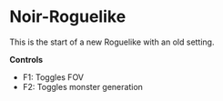 Noir-Roguelike
======

This is the start of a new Roguelike with an old setting.

**Controls**
* F1: Toggles FOV
* F2: Toggles monster generation
